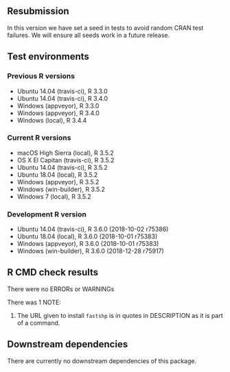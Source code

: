 ## Resubmission

In this version we have set a seed in tests to avoid random CRAN test failures.
We will ensure all seeds work in a future release. 

## Test environments

### Previous R versions
* Ubuntu 14.04        (travis-ci), R 3.3.0
* Ubuntu 14.04        (travis-ci), R 3.4.0
* Windows              (appveyor), R 3.3.0
* Windows              (appveyor), R 3.4.0
* Windows                 (local), R 3.4.4

### Current R versions
* macOS High Sierra    (local), R 3.5.2
* OS X El Capitan  (travis-ci), R 3.5.2
* Ubuntu 14.04     (travis-ci), R 3.5.2
* Ubuntu 18.04         (local), R 3.5.2
* Windows           (appveyor), R 3.5.2
* Windows        (win-builder), R 3.5.2
* Windows 7            (local), R 3.5.2

### Development R version
* Ubuntu 14.04     (travis-ci), R 3.6.0 (2018-10-02 r75386)
* Ubuntu 18.04         (local), R 3.6.0 (2018-10-01 r75383)
* Windows           (appveyor), R 3.6.0 (2018-10-01 r75383)
* Windows        (win-builder), R 3.6.0 (2018-12-28 r75917)

## R CMD check results

There were no ERRORs or WARNINGs

There was 1 NOTE:

1. The URL given to install `fastshp` is in quotes in DESCRIPTION as it is part of a command.

## Downstream dependencies

There are currently no downstream dependencies of this package.
